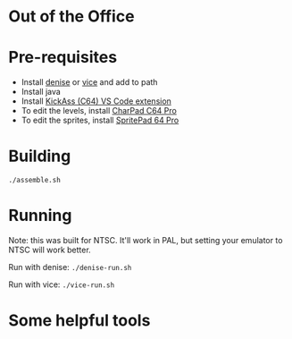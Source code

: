 # Out of the Office

# Pre-requisites

* Install [denise](https://sourceforge.net/projects/deniseemu/) or [vice](https://vice-emu.sourceforge.io/windows.html) and add to path
* Install java
* Install [KickAss (C64) VS Code extension](https://marketplace.visualstudio.com/items?itemName=CaptainJiNX.kickass-c64)
* To edit the levels, install [CharPad C64 Pro](https://subchristsoftware.itch.io/charpad-c64-pro)
* To edit the sprites, install [SpritePad 64 Pro](https://subchristsoftware.itch.io/spritepad-c64-pro)

# Building
```./assemble.sh```

# Running

Note: this was built for NTSC. It'll work in PAL, but setting your emulator to NTSC will work better.

Run with denise:
```./denise-run.sh```

Run with vice:
```./vice-run.sh```

# Some helpful tools